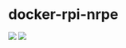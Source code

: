 # docker-rpi-nrpe
[![](https://images.microbadger.com/badges/image/wmoore28/rpi-nrpe.svg)](https://microbadger.com/images/wmoore28/rpi-nrpe "Get your own image badge on microbadger.com")
[![](https://images.microbadger.com/badges/version/wmoore28/rpi-nrpe.svg)](https://microbadger.com/images/wmoore28/rpi-nrpe "Get your own version badge on microbadger.com")
